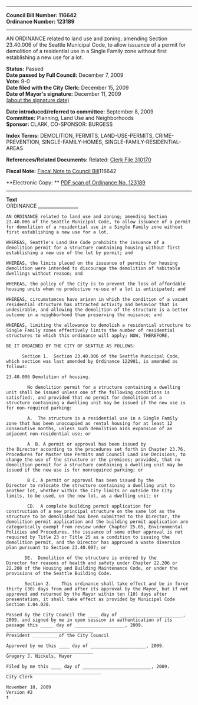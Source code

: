 * * * * *  
  
**Council Bill Number: [](#h0)[](#h2)116642**   
**Ordinance Number: 123189**  
  
* * * * *  
  
AN ORDINANCE related to land use and zoning; amending Section 23.40.006 of the Seattle Municipal Code, to allow issuance of a permit for demolition of a residential use in a Single Family zone without first establishing a new use for a lot.  
  
**Status:** Passed   
**Date passed by Full Council:** December 7, 2009   
**Vote:** 9-0   
**Date filed with the City Clerk:** December 15, 2009   
**Date of Mayor's signature:** December 11, 2009   
[(about the signature date)](/~public/approvaldate.htm)   
  
  
**Date introduced/referred to committee:** September 8, 2009   
**Committee:** Planning, Land Use and Neighborhoods   
**Sponsor:** CLARK, CO-SPONSOR: BURGESS   
  
**Index Terms:** DEMOLITION, PERMITS, LAND-USE-PERMITS, CRIME-PREVENTION, SINGLE-FAMILY-HOMES, SINGLE-FAMILY-RESIDENTIAL-AREAS  
  
**References/Related Documents:** Related: [Clerk File 310170](http://clerk.ci.seattle.wa.us/~scripts/nph-%0D%0Abrs.exe?s1=&s2=&s3=310170&s4=&Sect4=AND&l=20&Sect2=THESON&Sect3=PLURON&Sect5=%0D%0ACFCF1&Sect6=HITOFF&d=CFCF&p=1&u=/~public/cfcf1.htm&r=0&f=S)  
  
**Fiscal Note:** [Fiscal Note to Council Bill](http://clerk.seattle.gov/~public/fnote/116642.htm)[](#h1)[](#h3)116642  
  
**Electronic Copy: ** [PDF scan of Ordinance No. 123189](/~archives/Ordinances/Ord_123189.pdf)  
  
* * * * *  
  
**Text**  
    ORDINANCE _________________  
  
    AN ORDINANCE related to land use and zoning; amending Section  
    23.40.006 of the Seattle Municipal Code, to allow issuance of a permit  
    for demolition of a residential use in a Single Family zone without  
    first establishing a new use for a lot.  
  
    WHEREAS, Seattle's Land Use Code prohibits the issuance of a  
    demolition permit for a structure containing housing without first  
    establishing a new use of the lot by permit; and  
  
    WHEREAS, the limits placed on the issuance of permits for housing  
    demolition were intended to discourage the demolition of habitable  
    dwellings without reason; and  
  
    WHEREAS, the policy of the City is to prevent the loss of affordable  
    housing units when no productive re-use of a lot is anticipated; and  
  
    WHEREAS, circumstances have arisen in which the condition of a vacant  
    residential structure has attracted activity and behavior that is  
    undesirable, and allowing the demolition of the structure is a better  
    outcome in a neighborhood than preserving the nuisance; and  
  
    WHEREAS, limiting the allowance to demolish a residential structure to  
    Single Family zones effectively limits the number of residential  
    structures to which this ordinance will apply; NOW, THEREFORE,  
  
    BE IT ORDAINED BY THE CITY OF SEATTLE AS FOLLOWS:  
  
          Section 1.  Section 23.40.006 of the Seattle Municipal Code,  
    which section was last amended by Ordinance 122901, is amended as  
    follows:  
  
    23.40.006 Demolition of housing.  
  
            No demolition permit for a structure containing a dwelling  
    unit shall be issued unless one of the following conditions is  
    satisfied:, and provided that no permit for demolition of a  
    structure containing a dwelling unit may be issued if the new use is  
    for non-required parking:  
  
            A.  The structure is a residential use in a Single Family  
    zone that has been unoccupied as rental housing for at least 12  
    consecutive months, unless such demolition aids expansion of an  
    adjacent non-residential use; or  
  
            A  B. A permit or approval has been issued by  
    the Director according to the procedures set forth in Chapter 23.76,  
    Procedures for Master Use Permits and Council Land Use Decisions, to  
    change the use of the structure or the premises; provided, that no  
    demolition permit for a structure containing a dwelling unit may be  
    issued if the new use is for nonrequired parking; or  
  
            B C. A permit or approval has been issued by the  
    Director to relocate the structure containing a dwelling unit to  
    another lot, whether within the City limits or outside the City  
    limits, to be used, on the new lot, as a dwelling unit; or  
  
            CD.  A complete building permit application for  
    construction of a new principal structure on the same lot as the  
    structure to be demolished has been submitted to the Director, the  
    demolition permit application and the building permit application are  
    categorically exempt from review under Chapter 25.05, Environmental  
    Policies and Procedures, the issuance of some other approval is not  
    required by Title 23 or Title 25 as a condition to issuing the  
    demolition permit, and the Director has approved a waste diversion  
    plan pursuant to Section 23.40.007; or  
  
           DE.  Demolition of the structure is ordered by the  
    Director for reasons of health and safety under Chapter 22.206 or  
    22.208 of the Housing and Building Maintenance Code, or under the  
    provisions of the Seattle Building Code.  
  
           Section 2.    This ordinance shall take effect and be in force  
    thirty (30) days from and after its approval by the Mayor, but if not  
    approved and returned by the Mayor within ten (10) days after  
    presentation, it shall take effect as provided by Municipal Code  
    Section 1.04.020.  
  
    Passed by the City Council the ____ day of ________________________,  
    2009, and signed by me in open session in authentication of its  
    passage this _____ day of ___________________, 2009.  
    _________________________________  
    President __________of the City Council  
  
    Approved by me this ____ day of _____________________, 2009.  
    _________________________________  
    Gregory J. Nickels, Mayor  
  
    Filed by me this ____ day of __________________________, 2009.  
    ____________________________________  
    City Clerk  
  
    November 18, 2009  
    Version #2  
    t  
